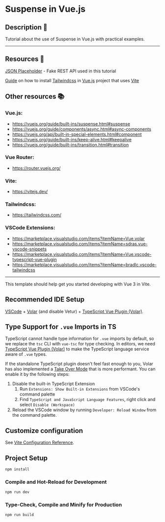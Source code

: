 # Suspense in Vue.js

## Description 📜

Tutorial about the use of Suspense in Vue.js with practical examples.

---

## Resources 📑

[JSON Placeholder](https://jsonplaceholder.typicode.com/) - Fake REST API used in this tutorial

[Guide](https://tailwindcss.com/docs/guides/vite#vue) on how to install [Tailwindcss](https://tailwindcss.com/) in [Vue.js](https://vuejs.org/) project that uses [Vite](https://vitejs.dev/)

## Other resources 📚

### Vue.js:

- https://vuejs.org/guide/built-ins/suspense.html#suspense
- https://vuejs.org/guide/components/async.html#async-components
- https://vuejs.org/api/built-in-special-elements.html#component
- https://vuejs.org/guide/built-ins/keep-alive.html#keepalive
- https://vuejs.org/guide/built-ins/transition.html#transition

### Vue Router:

- https://router.vuejs.org/

### Vite:

- https://vitejs.dev/

### Tailwindcss:

- https://tailwindcss.com/

### VSCode Extensions:

- https://marketplace.visualstudio.com/items?itemName=Vue.volar
- https://marketplace.visualstudio.com/items?itemName=sdras.vue-vscode-snippets
- https://marketplace.visualstudio.com/items?itemName=Vue.vscode-typescript-vue-plugin
- https://marketplace.visualstudio.com/items?itemName=bradlc.vscode-tailwindcss

---

This template should help get you started developing with Vue 3 in Vite.

## Recommended IDE Setup

[VSCode](https://code.visualstudio.com/) + [Volar](https://marketplace.visualstudio.com/items?itemName=Vue.volar) (and disable Vetur) + [TypeScript Vue Plugin (Volar)](https://marketplace.visualstudio.com/items?itemName=Vue.vscode-typescript-vue-plugin).

## Type Support for `.vue` Imports in TS

TypeScript cannot handle type information for `.vue` imports by default, so we replace the `tsc` CLI with `vue-tsc` for type checking. In editors, we need [TypeScript Vue Plugin (Volar)](https://marketplace.visualstudio.com/items?itemName=Vue.vscode-typescript-vue-plugin) to make the TypeScript language service aware of `.vue` types.

If the standalone TypeScript plugin doesn't feel fast enough to you, Volar has also implemented a [Take Over Mode](https://github.com/johnsoncodehk/volar/discussions/471#discussioncomment-1361669) that is more performant. You can enable it by the following steps:

1. Disable the built-in TypeScript Extension
   1. Run `Extensions: Show Built-in Extensions` from VSCode's command palette
   2. Find `TypeScript and JavaScript Language Features`, right click and select `Disable (Workspace)`
2. Reload the VSCode window by running `Developer: Reload Window` from the command palette.

## Customize configuration

See [Vite Configuration Reference](https://vitejs.dev/config/).

## Project Setup

```sh
npm install
```

### Compile and Hot-Reload for Development

```sh
npm run dev
```

### Type-Check, Compile and Minify for Production

```sh
npm run build
```
